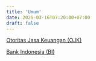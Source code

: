 ```yaml
---
title: 'Umum'
date: 2025-03-16T07:20:00+07:00
draft: false
---
```


[Otoritas Jasa Keuangan (OJK)](./otoritas-jasa-keuangan-ojk/)

[Bank Indonesia (BI)](./bank-indonesia-bi/)
